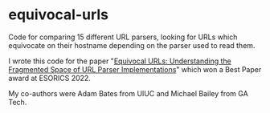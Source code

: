 # equivocal-urls
Code for comparing 15 different URL parsers, looking for URLs which equivocate on their hostname depending on the parser used to read them.

I wrote this code for the paper "[Equivocal URLs: Understanding the Fragmented Space of URL Parser Implementations](https://link.springer.com/chapter/10.1007/978-3-031-17143-7_9)" which won a Best Paper award at ESORICS 2022.

My co-authors were Adam Bates from UIUC and Michael Bailey from GA Tech.



